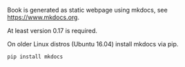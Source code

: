 Book is generated as static webpage using mkdocs, see https://www.mkdocs.org.

At least version 0.17 is required.


On older Linux distros (Ubuntu 16.04) install mkdocs via pip.

    pip install mkdocs


